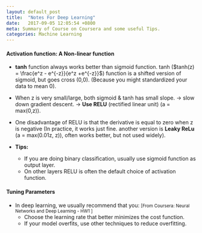 ```yaml
---
layout: default_post
title:  "Notes For Deep Learning"
date:   2017-09-05 12:05:54 +0800
meta: Summary of Course on Coursera and some useful Tips.
categories: Machine Learning
---
```




#### Activation function: A Non-linear function
- **tanh** function always works better than sigmoid function. tanh ($tanh(z) = \frac{e^z - e^{-z}}{e^z +e^{-z}}$) function is a shifted version of sigmoid, but goes cross (0,0). (Because you might standardized your data to mean 0).
- When z is very small/large, both sigmoid & tanh has small slope. -> slow down gradient descent. -> **Use RELU** (rectified linear unit) (a = max(0,z)).
- One disadvantage of RELU is that the derivative is equal to zero when z is negative (In practice, it works just fine. another version is **Leaky ReLu** (a = max(0.01z, z)), often works better, but not used widely).

- **Tips:**
  - If you are doing binary classification, usually use sigmoid function as output layer.
  - On other layers RELU is often the default choice of activation function.




#### Tuning Parameters
- In deep learning, we usually recommend that you: <small>[From Coursera: Neural Networks and Deep Learning - HW1 ]</small>
  - Choose the learning rate that better minimizes the cost function.
  - If your model overfits, use other techniques to reduce overfitting.
